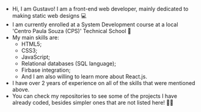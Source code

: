 - Hi, I am Gustavo! I am a front-end web developer, mainly dedicated to making static web designs 💻
- I am currently enrolled at a System Development course at a local 'Centro Paula Souza (CPS)' Technical School 🏫
- My main skills are:
  - HTML5;
  - CSS3;
  - JavaScript;
  - Relational databases (SQL language);
  - Firbase integration;
  - And I am also willing to learn more about React.js.
- I have over 2 years of experience on all of the skills that were mentioned above.
- You can check my repositories to see some of the projects I have already coded, besides simpler ones that are not listed here! 👨‍💻
